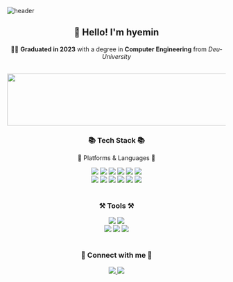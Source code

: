 ![header](https://capsule-render.vercel.app/api?type=soft&color=0:e1eec3,100:5D9657&height=150&section=header&text=hyeminyy&fontColor=FFFFFF&animation=twinkling&%20capsule%20render&fontAlignY=50%)

<div align="center">
  <h2>👋 Hello! I'm <strong>hyemin</strong></h2>
  <p>👩‍🎓 <strong>Graduated in 2023</strong> with a degree in <strong>Computer Engineering</strong> from <em>Deu-University</em></p>
</div>


<br/>
<a href="https://github.com/devxb/gitanimals">
  <img src="https://render.gitanimals.org/lines/{hyeminyy}?pet-id=1" width="1000" height="120"/>
</a>

<div align="center">
  <h3>📚 Tech Stack 📚</h3>
  <p> 📝 Platforms & Languages 📝</p>
</div>

<div align="center">
  <img src="https://img.shields.io/badge/Spring Boot-6DB33F?style=flat-square&logo=Spring Boot&logoColor=white"/>
  <img src="https://img.shields.io/badge/Spring-6DB33F?style=flat-square&logo=Spring&logoColor=white"/>
  <img src="https://img.shields.io/badge/eclipseide-2C2255?style=flat-square&logo=eclipseide&logoColor=white"/>
  <img src="https://img.shields.io/badge/kotlin-7F52FF?style=flat-square&logo=kotlin&logoColor=white"/>
  <img src="https://img.shields.io/badge/MySQL-4479A1?style=flat-square&logo=MySQL&logoColor=white"/>
  <img src="https://img.shields.io/badge/Python-3766AB?style=flat-square&logo=Python&logoColor=white"/>
  <br/>
  <img src="https://img.shields.io/badge/HTML5-E34F26?style=flat-square&logo=HTML5&logoColor=white"/>
  <img src="https://img.shields.io/badge/CSS3-1572B6?style=flat-square&logo=CSS3&logoColor=white"/>
  <img src="https://img.shields.io/badge/Javascript-F7DF1E?style=flat-square&logo=Javascript&logoColor=white"/>
  <img src="https://img.shields.io/badge/React-61DAFB?style=flat-square&logo=React&logoColor=white"/>
  <img src="https://img.shields.io/badge/Next.js-000000?style=flat-square&logo=Next.js&logoColor=white"/>
  <img src="https://img.shields.io/badge/Bootstrap-7952B3?style=flat-square&logo=bootstrap&logoColor=white"/>
</div>

<br/>

<div align="center">
  <h3>⚒️ Tools ⚒️</h3>
</div>

<div align="center">
  <img src="https://img.shields.io/badge/Eclipse%20IDE-2C2255?style=flat&logo=EclipseIDE&logoColor=white"/>
  <img src="https://img.shields.io/badge/Visual%20Studio%20Code-007ACC?style=flat&logo=VisualStudioCode&logoColor=white"/>
  <br/>
  <img src="https://img.shields.io/badge/Tomcat-F8DC75?style=flat&logo=ApacheTomcat&logoColor=white"/>
  <img src="https://img.shields.io/badge/AWS-232F3E?style=flat&logo=AmazonAWS&logoColor=white"/>
  <img src="https://img.shields.io/badge/GitHub-181717?style=flat&logo=GitHub&logoColor=white"/>
</div>

<br/>

<div align="center">
  <h3>🔗 Connect with me 🔗</h3>
  <a href="https://steady-developer-hyemin.tistory.com/" target="_blank">
    <img src="https://img.shields.io/badge/Tistory-FF6600?style=flat-square&logo=Tistory&logoColor=white"/>
  </a>
 <a href="mailto:www_wowwh@naver.com" target="_blank">
    <img src="https://img.shields.io/badge/Email-D14836?style=flat-square&logo=Gmail&logoColor=white"/>
  </a>
</div>

